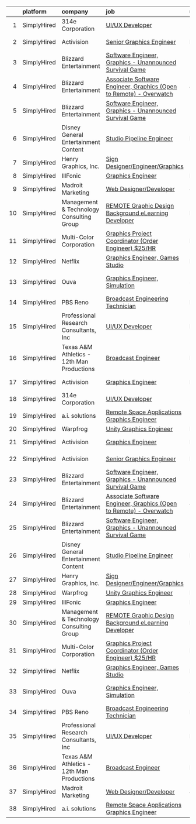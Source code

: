 

|    | platform    | company                                    | job                                                                                                                                                                             | update_time   | location                     |
|---:|:------------|:-------------------------------------------|:--------------------------------------------------------------------------------------------------------------------------------------------------------------------------------|:--------------|:-----------------------------|
|  1 | SimplyHired | 314e Corporation                           | [UI/UX Developer](https://www.simplyhired.com/job/dSse4Fcw5_YE2o4jgjKkTsUm4-_-YDGxaIyy2HH0HItuxybt87x7bg?q=graphic+engineer)                                                    | 2d            | Remote                       |
|  2 | SimplyHired | Activision                                 | [Senior Graphics Engineer](https://www.simplyhired.com/job/l2zzUcj5MAZhR6qhB0moUj4qb8R7nY_9JgY5TSxTlhalHNk4t1G7Uw?q=graphic+engineer)                                           | Recently      | Los Angeles, CA              |
|  3 | SimplyHired | Blizzard Entertainment                     | [Software Engineer, Graphics - Unannounced Survival Game](https://www.simplyhired.com/job/NUK4mbBCRI5wIENh-DNnNuS2SQlef6skaQhhcWJ6Ry3dJh5-F1ZZSA?q=graphic+engineer)            | 11d           | Irvine, CA                   |
|  4 | SimplyHired | Blizzard Entertainment                     | [Associate Software Engineer, Graphics (Open to Remote) - Overwatch](https://www.simplyhired.com/job/JwATJeNSdxmGexly0zyfP4dg5tLfk1izCoBk20ZQiSi490-cxSHmGQ?q=graphic+engineer) | 4d            | Irvine, CA                   |
|  5 | SimplyHired | Blizzard Entertainment                     | [Software Engineer, Graphics - Unannounced Survival Game](https://www.simplyhired.com/job/NUK4mbBCRI5wIENh-DNnNuS2SQlef6skaQhhcWJ6Ry3dJh5-F1ZZSA?q=graphic+engineer)            | 11d           | Irvine, CA                   |
|  6 | SimplyHired | Disney General Entertainment Content       | [Studio Pipeline Engineer](https://www.simplyhired.com/job/14u5DmFTPNv7GNIHpcYaOdRVyGm4p8WjPvHjYiOMGgcpsHiD7hpVOg?q=graphic+engineer)                                           | Recently      | Glendale, CA                 |
|  7 | SimplyHired | Henry Graphics, Inc.                       | [Sign Designer/Engineer/Graphics](https://www.simplyhired.com/job/14tr37s3lRJapDRGw1tDSJ5606bhuMS2JWpVOdyYhF-XePLjKP6Ysw?q=graphic+engineer)                                    | 12d           | Buford, GA                   |
|  8 | SimplyHired | IllFonic                                   | [Graphics Engineer](https://www.simplyhired.com/job/0RqBbAB-rYjuUOAKEAc5d1FIdZqaQWXyo5WXFNHeyWldpjE4asrX3Q?q=graphic+engineer)                                                  | Recently      | Remote                       |
|  9 | SimplyHired | Madroit Marketing                          | [Web Designer/Developer](https://www.simplyhired.com/job/2ECCZKv_yRidqYSoG3u4dtl6EIssDNlefGaCRzsDoIHb3JnxZOP6Lw?q=graphic+engineer)                                             | 4d            | Remote                       |
| 10 | SimplyHired | Management & Technology Consulting Group   | [REMOTE Graphic Design Background eLearning Developer](https://www.simplyhired.com/job/Cj8bk1V7AUHALR5HKDu347xsXD9naOxkxnhH2Zwzz7EV11aWJFNsww?q=graphic+engineer)               | Recently      | Washington, DC +24 locations |
| 11 | SimplyHired | Multi-Color Corporation                    | [Graphics Project Coordinator (Order Engineer) $25/HR](https://www.simplyhired.com/job/kGFwnfC_AhTJF9VZ-bm_jePzVKG9eelS5TvrkpYPvxC7PLsV3WpzGA?q=graphic+engineer)               | Recently      | Bowling Green, KY            |
| 12 | SimplyHired | Netflix                                    | [Graphics Engineer, Games Studio](https://www.simplyhired.com/job/R99sop4w15-z4eNYOl5e1cwgJA1OrxTWdlftBWBNpw8hEG9Vmc1eyw?q=graphic+engineer)                                    | Recently      | Los Angeles, CA              |
| 13 | SimplyHired | Ouva                                       | [Graphics Engineer, Simulation](https://www.simplyhired.com/job/22IfTEUerexzGDtP_l3Et1cyYnYSXJ7jZU8QMlqwiAYXsMJANlyjyA?q=graphic+engineer)                                      | 3d            | San Francisco, CA            |
| 14 | SimplyHired | PBS Reno                                   | [Broadcast Engineering Technician](https://www.simplyhired.com/job/SV62OuEy_V0VZtuoO8DfhkzzZhxOvx7Knh2IxVQ7AJHNP23eU2eLbQ?q=graphic+engineer)                                   | Recently      | Reno, NV                     |
| 15 | SimplyHired | Professional Research Consultants, Inc     | [UI/UX Developer](https://www.simplyhired.com/job/DjBZRsVzVAve0shy83KQcUt2vOtCBNOqSfxbzaO3QcgBL-JHpFM6_Q?q=graphic+engineer)                                                    | Recently      | Remote                       |
| 16 | SimplyHired | Texas A&M Athletics - 12th Man Productions | [Broadcast Engineer](https://www.simplyhired.com/job/FvqtjkPQOHFz7okHbknjuZGriHK1tUpOYJrYq7y5M_E_VlNyFcveLg?q=graphic+engineer)                                                 | Recently      | College Station, TX          |
| 17 | SimplyHired | Activision                                 | [Graphics Engineer](https://www.simplyhired.com/job/3nyPrBR4XcW_YppdUw-1_9Upcw8ZgcTbievP1SqN2NedsDPSUwDrMg?q=graphic+engineer)                                                  | Recently      | Los Angeles, CA              |
| 18 | SimplyHired | 314e Corporation                           | [UI/UX Developer](https://www.simplyhired.com/job/dSse4Fcw5_YE2o4jgjKkTsUm4-_-YDGxaIyy2HH0HItuxybt87x7bg?q=graphic+engineer)                                                    | 2d            | Remote                       |
| 19 | SimplyHired | a.i. solutions                             | [Remote Space Applications Graphics Engineer](https://www.simplyhired.com/job/vKqhGq751N5gHMvwesERnQY7dCh2UPLf6Im9q5N5at0qQVzMDiOIEQ?q=graphic+engineer)                        | 2d            | Maryland                     |
| 20 | SimplyHired | Warpfrog                                   | [Unity Graphics Engineer](https://www.simplyhired.com/job/UyH2su4QLUKTpFrfypdItTp-KP5xF56MIPgCiOOG0Mw9nSazd-de0w?q=graphic+engineer)                                            | Recently      | Remote                       |
| 21 | SimplyHired | Activision                                 | [Graphics Engineer](https://www.simplyhired.com/job/3nyPrBR4XcW_YppdUw-1_9Upcw8ZgcTbievP1SqN2NedsDPSUwDrMg?q=graphic+engineer)                                                  | Recently      | Los Angeles, CA              |
| 22 | SimplyHired | Activision                                 | [Senior Graphics Engineer](https://www.simplyhired.com/job/l2zzUcj5MAZhR6qhB0moUj4qb8R7nY_9JgY5TSxTlhalHNk4t1G7Uw?q=graphic+engineer)                                           | Recently      | Los Angeles, CA              |
| 23 | SimplyHired | Blizzard Entertainment                     | [Software Engineer, Graphics - Unannounced Survival Game](https://www.simplyhired.com/job/NUK4mbBCRI5wIENh-DNnNuS2SQlef6skaQhhcWJ6Ry3dJh5-F1ZZSA?q=graphic+engineer)            | 11d           | Irvine, CA                   |
| 24 | SimplyHired | Blizzard Entertainment                     | [Associate Software Engineer, Graphics (Open to Remote) - Overwatch](https://www.simplyhired.com/job/JwATJeNSdxmGexly0zyfP4dg5tLfk1izCoBk20ZQiSi490-cxSHmGQ?q=graphic+engineer) | 4d            | Irvine, CA                   |
| 25 | SimplyHired | Blizzard Entertainment                     | [Software Engineer, Graphics - Unannounced Survival Game](https://www.simplyhired.com/job/NUK4mbBCRI5wIENh-DNnNuS2SQlef6skaQhhcWJ6Ry3dJh5-F1ZZSA?q=graphic+engineer)            | 11d           | Irvine, CA                   |
| 26 | SimplyHired | Disney General Entertainment Content       | [Studio Pipeline Engineer](https://www.simplyhired.com/job/14u5DmFTPNv7GNIHpcYaOdRVyGm4p8WjPvHjYiOMGgcpsHiD7hpVOg?q=graphic+engineer)                                           | Recently      | Glendale, CA                 |
| 27 | SimplyHired | Henry Graphics, Inc.                       | [Sign Designer/Engineer/Graphics](https://www.simplyhired.com/job/14tr37s3lRJapDRGw1tDSJ5606bhuMS2JWpVOdyYhF-XePLjKP6Ysw?q=graphic+engineer)                                    | 12d           | Buford, GA                   |
| 28 | SimplyHired | Warpfrog                                   | [Unity Graphics Engineer](https://www.simplyhired.com/job/UyH2su4QLUKTpFrfypdItTp-KP5xF56MIPgCiOOG0Mw9nSazd-de0w?q=graphic+engineer)                                            | Recently      | Remote                       |
| 29 | SimplyHired | IllFonic                                   | [Graphics Engineer](https://www.simplyhired.com/job/0RqBbAB-rYjuUOAKEAc5d1FIdZqaQWXyo5WXFNHeyWldpjE4asrX3Q?q=graphic+engineer)                                                  | Recently      | Remote                       |
| 30 | SimplyHired | Management & Technology Consulting Group   | [REMOTE Graphic Design Background eLearning Developer](https://www.simplyhired.com/job/Cj8bk1V7AUHALR5HKDu347xsXD9naOxkxnhH2Zwzz7EV11aWJFNsww?q=graphic+engineer)               | Recently      | Washington, DC +24 locations |
| 31 | SimplyHired | Multi-Color Corporation                    | [Graphics Project Coordinator (Order Engineer) $25/HR](https://www.simplyhired.com/job/kGFwnfC_AhTJF9VZ-bm_jePzVKG9eelS5TvrkpYPvxC7PLsV3WpzGA?q=graphic+engineer)               | Recently      | Bowling Green, KY            |
| 32 | SimplyHired | Netflix                                    | [Graphics Engineer, Games Studio](https://www.simplyhired.com/job/R99sop4w15-z4eNYOl5e1cwgJA1OrxTWdlftBWBNpw8hEG9Vmc1eyw?q=graphic+engineer)                                    | Recently      | Los Angeles, CA              |
| 33 | SimplyHired | Ouva                                       | [Graphics Engineer, Simulation](https://www.simplyhired.com/job/22IfTEUerexzGDtP_l3Et1cyYnYSXJ7jZU8QMlqwiAYXsMJANlyjyA?q=graphic+engineer)                                      | 3d            | San Francisco, CA            |
| 34 | SimplyHired | PBS Reno                                   | [Broadcast Engineering Technician](https://www.simplyhired.com/job/SV62OuEy_V0VZtuoO8DfhkzzZhxOvx7Knh2IxVQ7AJHNP23eU2eLbQ?q=graphic+engineer)                                   | Recently      | Reno, NV                     |
| 35 | SimplyHired | Professional Research Consultants, Inc     | [UI/UX Developer](https://www.simplyhired.com/job/DjBZRsVzVAve0shy83KQcUt2vOtCBNOqSfxbzaO3QcgBL-JHpFM6_Q?q=graphic+engineer)                                                    | Recently      | Remote                       |
| 36 | SimplyHired | Texas A&M Athletics - 12th Man Productions | [Broadcast Engineer](https://www.simplyhired.com/job/FvqtjkPQOHFz7okHbknjuZGriHK1tUpOYJrYq7y5M_E_VlNyFcveLg?q=graphic+engineer)                                                 | Recently      | College Station, TX          |
| 37 | SimplyHired | Madroit Marketing                          | [Web Designer/Developer](https://www.simplyhired.com/job/2ECCZKv_yRidqYSoG3u4dtl6EIssDNlefGaCRzsDoIHb3JnxZOP6Lw?q=graphic+engineer)                                             | 4d            | Remote                       |
| 38 | SimplyHired | a.i. solutions                             | [Remote Space Applications Graphics Engineer](https://www.simplyhired.com/job/vKqhGq751N5gHMvwesERnQY7dCh2UPLf6Im9q5N5at0qQVzMDiOIEQ?q=graphic+engineer)                        | 2d            | Maryland                     |